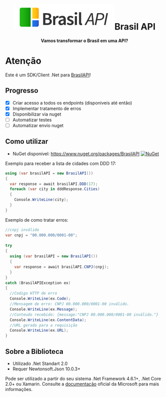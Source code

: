 <h1 align="center"><img src="https://raw.githubusercontent.com/BrasilAPI/BrasilAPI/master/public/brasilapi-logo-small.png">Brasil API</h1>

<div align="center">
  <p>
    <strong>Vamos transformar o Brasil em uma API?</strong>
  </p>
</div>

# Atenção
Este é um SDK/Client .Net para <a href="https://github.com/BrasilAPI/BrasilAPI" target="_blank">BrasilAPI</a>!
 
## Progresso
- [x] Criar acesso a todos os endpoints (disponiveis até então)
- [x] Implementar tratamento de erros
- [x] Disponibilizar via nuget 
- [ ] Automatizar testes
- [ ] Automatizar envio nuget

## Como utilizar
* NuGet disponível: https://www.nuget.org/packages/BrasilAPI [![NuGet](https://img.shields.io/nuget/v/BrasilAPI.svg)](https://www.nuget.org/packages/BrasilAPI/)

Exemplo para receber a lista de cidades com DDD 17:
``` cs
using (var brasilAPI = new BrasilAPI())
{
  var response = await brasilAPI.DDD(17);
  foreach (var city in dddResponse.Cities)
  {
    Console.WriteLine(city);
  }
}
```

Exemplo de como tratar erros:
``` cs
//cnpj inválido
var cnpj = "00.000.000/0001-00";

try
{
  using (var brasilAPI = new BrasilAPI())
  {
    var response = await brasilAPI.CNPJ(cnpj);
  }
}
catch (BrasilAPIException ex)
{
  //Codigo HTTP de erro
  Console.WriteLine(ex.Code);
  //Mensagem de erro: CNPJ 00.000.000/0001-00 inválido.
  Console.WriteLine(ex.Message);
  //Conteudo recebido: {message:"CNPJ 00.000.000/0001-00 inválido."}
  Console.WriteLine(ex.ContentData);
  //URL gerada para a requisição
  Console.WriteLine(ex.URL);
} 
```


## Sobre a Biblioteca
- Utilizado .Net Standart 2.0 
- Requer Newtonsoft.Json 10.0.3+

Pode ser utilizado a partir do seu sistema .Net Framework 4.6.1+, .Net Core 2.0+ ou Xamarin. Consulte a <a href="https://docs.microsoft.com/en-us/dotnet/standard/net-standard" target="_blank">documentação</a> oficial da Microsoft para mais informações.


